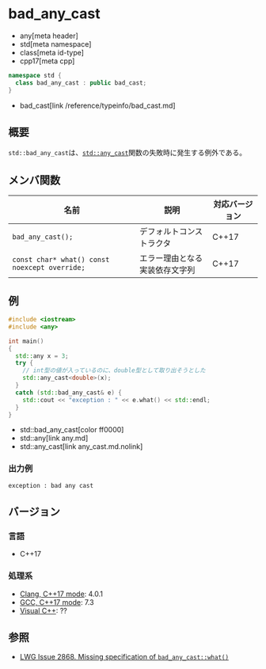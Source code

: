 # bad_any_cast
* any[meta header]
* std[meta namespace]
* class[meta id-type]
* cpp17[meta cpp]

```cpp
namespace std {
  class bad_any_cast : public bad_cast;
}
```
* bad_cast[link /reference/typeinfo/bad_cast.md]

## 概要
`std::bad_any_cast`は、[`std::any_cast`](any_cast.md.nolink)関数の失敗時に発生する例外である。


## メンバ関数

| 名前 | 説明 | 対応バージョン |
|------|------|----------------|
| `bad_any_cast();` | デフォルトコンストラクタ | C++17 |
| `const char* what() const noexcept override;` | エラー理由となる実装依存文字列 | C++17 |


## 例
```cpp example
#include <iostream>
#include <any>

int main()
{
  std::any x = 3;
  try {
    // int型の値が入っているのに、double型として取り出そうとした
    std::any_cast<double>(x);
  }
  catch (std::bad_any_cast& e) {
    std::cout << "exception : " << e.what() << std::endl;
  }
}
```
* std::bad_any_cast[color ff0000]
* std::any[link any.md]
* std::any_cast[link any_cast.md.nolink]

### 出力例
```
exception : bad any cast
```

## バージョン
### 言語
- C++17

### 処理系
- [Clang, C++17 mode](/implementation.md#clang): 4.0.1
- [GCC, C++17 mode](/implementation.md#gcc): 7.3
- [Visual C++](/implementation.md#visual_cpp): ??

## 参照
- [LWG Issue 2868. Missing specification of `bad_any_cast::what()`](https://wg21.cmeerw.net/lwg/issue2868)
